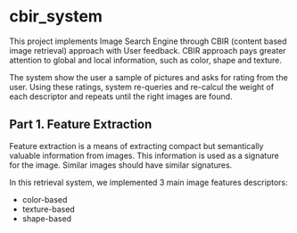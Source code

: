 # cbir_system


<p>This project implements Image Search Engine through CBIR (content based image retrieval) approach with User feedback.
CBIR approach pays greater attention to global and local information, such as color, shape and texture.</p>
<p>The system show the user a sample of pictures and asks for rating from the user. Using these ratings, system re-queries and re-calcul the weight of each descriptor and repeats until the right images are found.</p>
<h2>Part 1. Feature Extraction</h2>
<p>Feature extraction is a means of extracting compact but semantically valuable information from images. This information is used as a signature for the image. Similar images should have similar signatures.</p>

<p>In this retrieval system, we implemented 3 main image features descriptors:</p>
<ul>
  <li>color-based</li>
  <li>texture-based</li>
  <li>shape-based</li>
</ul>




